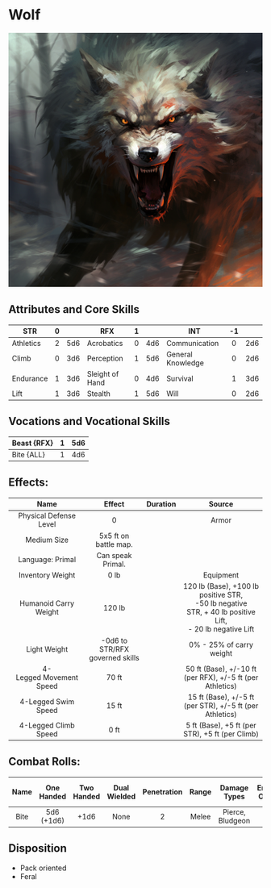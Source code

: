 # Wolf

![alt_text](Wolf.png)

## Attributes and Core Skills

| STR       |   0   |       | RFX             |   1   |       | INT               |  -1   |       |
| --------- | :---: | :---: | --------------- | :---: | :---: | ----------------- | :---: | :---: |
| Athletics |   2   |  5d6  | Acrobatics      |   0   |  4d6  | Communication     |   0   |  2d6  |
| Climb     |   0   |  3d6  | Perception      |   1   |  5d6  | General Knowledge |   0   |  2d6  |
| Endurance |   1   |  3d6  | Sleight of Hand |   0   |  4d6  | Survival          |   1   |  3d6  |
| Lift      |   1   |  3d6  | Stealth         |   1   |  5d6  | Will         |   0   |  2d6  |

## Vocations and Vocational Skills

| Beast {RFX} |   1   |  5d6  |
| ----------- | :---: | :---: |
| Bite {ALL}  |   1   |  4d6  |

## Effects:

|          Name           |             Effect              | Duration |                        Source                         |
| :---------------------: | :-----------------------------: | :------: | :---------------------------------------------------: |
| Physical Defense Level  |                0                |          |                         Armor                         |
|       Medium Size       |      5x5 ft on battle map.      |          |                                                       |
|    Language: Primal     |        Can speak Primal.        |          |                                                       |
|    Inventory Weight     |              0 lb               |          |                       Equipment                       |
|  Humanoid Carry Weight  |             120 lb              |          |  120 lb (Base), +100 lb positive STR,<br />-50 lb negative STR, + 40 lb positive Lift,<br />- 20 lb negative Lift  |
|      Light Weight       | -0d6 to STR/RFX governed skills |          |               0% - 25% of carry weight                |
| 4-Legged Movement Speed |              70 ft              |          | 50 ft (Base), +/-10 ft (per RFX), +/-5 ft (per Athletics) |
|   4-Legged Swim Speed   |              15 ft              |          | 15 ft (Base), +/-5 ft (per STR), +/-5 ft (per Athletics)  |
|  4-Legged Climb Speed   |              0 ft               |          |    5 ft (Base), +5 ft (per STR), +5 ft (per Climb)    |

## Combat Rolls:

| Name  | One<br />Handed | Two<br />Handed | Dual<br />Wielded | Penetration | Range | Damage<br />Types | Engageable<br />Opponents | Area Of<br />Effect | Resource<br />Class |
| :---: | :-------------: | :-------------: | :---------------: | :---------: | :---: | :---------------: | :-----------------------: | :-----------------: | :-----------------: |
| Bite  | 5d6<br />(+1d6) |      +1d6       |       None        |      2      | Melee | Pierce, Bludgeon  |             2             |                     |                     |

## Disposition

- Pack oriented
- Feral
